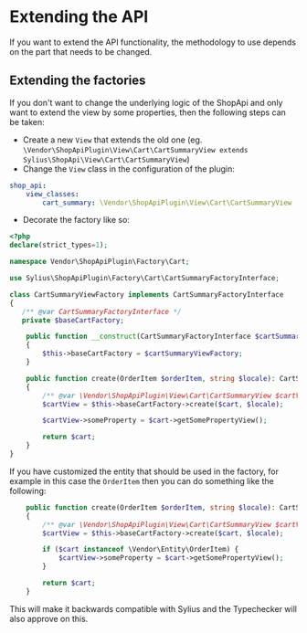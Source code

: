 # Extending the API
If you want to extend the API functionality, the methodology to use depends on the part that needs to be changed.

## Extending the factories
If you don't want to change the underlying logic of the ShopApi and only want to extend the view by some properties, then the following steps can be taken:
* Create a new `View` that extends the old one (eg. `\Vendor\ShopApiPlugin\View\Cart\CartSummaryView extends Sylius\ShopApi\View\Cart\CartSummaryView`)
* Change the `View` class in the configuration of the plugin:
```yaml
shop_api:
    view_classes:
        cart_summary: \Vendor\ShopApiPlugin\View\Cart\CartSummaryView
```

* Decorate the factory like so:
```php
<?php
declare(strict_types=1);

namespace Vendor\ShopApiPlugin\Factory\Cart;

use Sylius\ShopApiPlugin\Factory\Cart\CartSummaryFactoryInterface;

class CartSummaryViewFactory implements CartSummaryFactoryInterface
{
   /** @var CartSummaryFactoryInterface */
   private $baseCartFactory;

    public function __construct(CartSummaryFactoryInterface $cartSummaryViewFactory)
    {
        $this->baseCartFactory = $cartSummaryViewFactory;
    }

    public function create(OrderItem $orderItem, string $locale): CartSummaryView
    {
        /** @var \Vendor\ShopApiPlugin\View\Cart\CartSummaryView $cartView */
        $cartView = $this->baseCartFactory->create($cart, $locale);

        $cartView->someProperty = $cart->getSomePropertyView();

        return $cart;
    }
}
```

If you have customized the entity that should be used in the factory, for example in this case the `OrderItem` then you can do something like the following:

```php
    public function create(OrderItem $orderItem, string $locale): CartSummaryView
    {
        /** @var \Vendor\ShopApiPlugin\View\Cart\CartSummaryView $cartView */
        $cartView = $this->baseCartFactory->create($cart, $locale);

        if ($cart instanceof \Vendor\Entity\OrderItem) {
            $cartView->someProperty = $cart->getSomePropertyView();
        }

        return $cart;
    }
```

This will make it backwards compatible with Sylius and the Typechecker will also approve on this.
